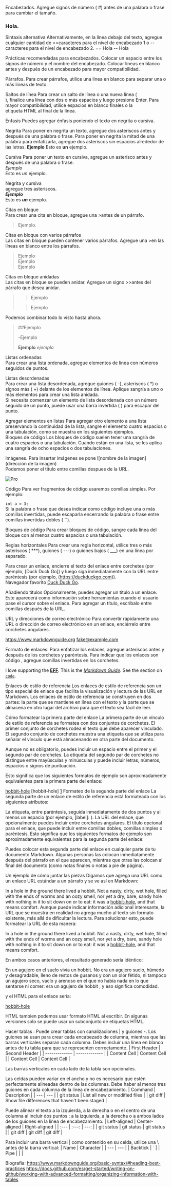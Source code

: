 Encabezados.
Agregue signos de número ( #) antes de una palabra o frase para cambiar el tamaño.
### Hola.   

Sintaxis alternativa
Alternativamente, en la línea debajo del texto, agregue cualquier cantidad de ==caracteres para el nivel de encabezado 1 o --caracteres para el nivel de encabezado 2.
== Hola
-- Hola   

Prácticas recomendadas para encabezados.
Colocar un espacio entre los signos de número y el nombre del encabezado.
Colocar líneas en blanco antes y después de un encabezado para mayor compatibilidad.  

Párrafos.
Para crear párrafos, utilice una línea en blanco para separar una o más líneas de texto.  

Saltos de línea
Para crear un salto de línea o una nueva línea ( <br>), finalice una línea con dos o más espacios y luego presione Enter.
Para mayor compatibilidad, utilice espacios en blanco finales o la <br>etiqueta HTML al final de la línea.  

Énfasis
Puedes agregar énfasis poniendo el texto en negrita o cursiva.  

Negrita
Para poner en negrita un texto, agregue dos asteriscos antes y después de una palabra o frase. Para poner en negrita la mitad de una palabra para enfatizarla, agregue dos asteriscos sin espacios alrededor de las letras.
**Ejemplo**
Esto es **un** ejemplo.  

Cursiva
Para poner un texto en cursiva, agregue un asterisco antes y después de una palabra o frase.  
*Ejemplo*  
Esto es *un* ejemplo. 

Negrita y cursiva  
agregue tres asteriscos.  
***Ejemplo***  
Esto es ***un*** ejemplo.    


Citas en bloque  
Para crear una cita en bloque, agregue una >antes de un párrafo.  
>Ejemplo.  


Citas en bloque con varios párrafos  
Las citas en bloque pueden contener varios párrafos. Agregue una >en las líneas en blanco entre los párrafos.  
>Ejemplo  
>Ejemplo  
>Ejemplo  


Citas en bloque anidadas  
Las citas en bloque se pueden anidar. Agregue un signo >>antes del párrafo que desea anidar.  
>>Ejemplo  
>
>>Ejemplo  

Podemos combinar todo lo visto hasta ahora.  
>##Ejemplo  
>  
>-Ejemplo  
>  
>**Ejemplo** *ejemplo*  


Listas ordenadas  
Para crear una lista ordenada, agregue elementos de línea con números seguidos de puntos.   


Listas desordenadas  
Para crear una lista desordenada, agregue guiones ( -), asteriscos ( *) o signos más ( +) delante de los elementos de línea. Aplique sangría a uno o más elementos para crear una lista anidada.   
Si necesita comenzar un elemento de lista desordenada con un número seguido de un punto, puede usar una barra invertida ( \) para escapar del punto.  

Agregar elementos en listas
Para agregar otro elemento a una lista preservando la continuidad de la lista, sangre el elemento cuatro espacios o una tabulación, como se muestra en los siguientes ejemplos.  
Bloques de código
Los bloques de código suelen tener una sangría de cuatro espacios o una tabulación. Cuando están en una lista, se les aplica una sangría de ocho espacios o dos tabulaciones.  


Imágenes.
Para insertar imágenes se pone ![nombre de la imagen](dirección de la imagen)  
Podemos poner el titulo entre comillas despues de la URL.


![Pro](https://encrypted-tbn0.gstatic.com/images?q=tbn:ANd9GcSOI8Tcm49SjyeMvrB7J7QydOMvQ5MmKpRitg&s "EL PRO")  


Código
Para ver fragmentos de código usaremos comillas simples. Por ejemplo:

  `int a = 3;`  
  Si la palabra o frase que desea indicar como código incluye una o más comillas invertidas, puede escaparla encerrando la palabra o frase entre comillas invertidas dobles ( ``).  

  Bloques de código
Para crear bloques de código, sangre cada línea del bloque con al menos cuatro espacios o una tabulación.  

  
Reglas horizontales
Para crear una regla horizontal, utilice tres o más asteriscos ( ***), guiones ( ---) o guiones bajos ( ___) en una línea por separado.  

Para crear un enlace, encierre el texto del enlace entre corchetes (por ejemplo, [Duck Duck Go]) y luego siga inmediatamente con la URL entre paréntesis (por ejemplo, (https://duckduckgo.com)).  
Navegador favorito [Duck Duck Go](https://duckduckgo.com).  


Añadiendo títulos
Opcionalmente, puedes agregar un título a un enlace. Este aparecerá como información sobre herramientas cuando el usuario pase el cursor sobre el enlace. Para agregar un título, escríbalo entre comillas después de la URL.  

URL y direcciones de correo electrónico
Para convertir rápidamente una URL o dirección de correo electrónico en un enlace, enciérrelo entre corchetes angulares.

<https://www.markdownguide.org>
<fake@example.com>  

Formato de enlaces:
Para enfatizar los enlaces, agregue asteriscos antes y después de los corchetes y paréntesis. Para indicar que los enlaces son código , agregue comillas invertidas en los corchetes.

I love supporting the **[EFF](https://eff.org)**.
This is the *[Markdown Guide](https://www.markdownguide.org)*.
See the section on [`code`](#code).


Enlaces de estilo de referencia
Los enlaces de estilo de referencia son un tipo especial de enlace que facilita la visualización y lectura de las URL en Markdown. Los enlaces de estilo de referencia se construyen en dos partes: la parte que se mantiene en línea con el texto y la parte que se almacena en otro lugar del archivo para que el texto sea fácil de leer.

Cómo formatear la primera parte del enlace
La primera parte de un vínculo de estilo de referencia se formatea con dos conjuntos de corchetes. El primer conjunto de corchetes rodea el texto que debe aparecer vinculado. El segundo conjunto de corchetes muestra una etiqueta que se utiliza para señalar el vínculo que está almacenando en otra parte del documento.

Aunque no es obligatorio, puedes incluir un espacio entre el primer y el segundo par de corchetes. La etiqueta del segundo par de corchetes no distingue entre mayúsculas y minúsculas y puede incluir letras, números, espacios o signos de puntuación.

Esto significa que los siguientes formatos de ejemplo son aproximadamente equivalentes para la primera parte del enlace:

[hobbit-hole][1]
[hobbit-hole] [1]
Formateo de la segunda parte del enlace
La segunda parte de un enlace de estilo de referencia está formateada con los siguientes atributos:

La etiqueta, entre paréntesis, seguida inmediatamente de dos puntos y al menos un espacio (por ejemplo, [label]: ).
La URL del enlace, que opcionalmente puedes incluir entre corchetes angulares.
El título opcional para el enlace, que puede incluir entre comillas dobles, comillas simples o paréntesis.
Esto significa que los siguientes formatos de ejemplo son aproximadamente equivalentes para la segunda parte del enlace:

[1]: https://en.wikipedia.org/wiki/Hobbit#Lifestyle
[1]: https://en.wikipedia.org/wiki/Hobbit#Lifestyle "Hobbit lifestyles"
[1]: https://en.wikipedia.org/wiki/Hobbit#Lifestyle 'Hobbit lifestyles'
[1]: https://en.wikipedia.org/wiki/Hobbit#Lifestyle (Hobbit lifestyles)
[1]: <https://en.wikipedia.org/wiki/Hobbit#Lifestyle> "Hobbit lifestyles"
[1]: <https://en.wikipedia.org/wiki/Hobbit#Lifestyle> 'Hobbit lifestyles'
[1]: <https://en.wikipedia.org/wiki/Hobbit#Lifestyle> (Hobbit lifestyles)
Puedes colocar esta segunda parte del enlace en cualquier parte de tu documento Markdown. Algunas personas las colocan inmediatamente después del párrafo en el que aparecen, mientras que otras las colocan al final del documento (como notas finales o notas a pie de página).

Un ejemplo de cómo juntar las piezas
Digamos que agrega una URL como un enlace URL estándar a un párrafo y se ve así en Markdown:

In a hole in the ground there lived a hobbit. Not a nasty, dirty, wet hole, filled with the ends
of worms and an oozy smell, nor yet a dry, bare, sandy hole with nothing in it to sit down on or to
eat: it was a [hobbit-hole](https://en.wikipedia.org/wiki/Hobbit#Lifestyle "Hobbit lifestyles"), and that means comfort.
Aunque puede indicar información adicional interesante, la URL que se muestra en realidad no agrega mucho al texto sin formato existente, más allá de dificultar la lectura. Para solucionar esto, puede formatear la URL de esta manera:

In a hole in the ground there lived a hobbit. Not a nasty, dirty, wet hole, filled with the ends
of worms and an oozy smell, nor yet a dry, bare, sandy hole with nothing in it to sit down on or to
eat: it was a [hobbit-hole][1], and that means comfort.

[1]: <https://en.wikipedia.org/wiki/Hobbit#Lifestyle> "Hobbit lifestyles"
En ambos casos anteriores, el resultado generado sería idéntico:

En un agujero en el suelo vivía un hobbit. No era un agujero sucio, húmedo y desagradable, lleno de restos de gusanos y con un olor fétido, ni tampoco un agujero seco, vacío y arenoso en el que no había nada en lo que sentarse ni comer: era un agujero de hobbit , y eso significa comodidad.

y el HTML para el enlace sería:

<a href="https://en.wikipedia.org/wiki/Hobbit#Lifestyle" title="Hobbit lifestyles">hobbit-hole</a>  

HTML
tambien podemos usar formato HTML al escribir. En algunas versiones solo se puede usar un subconjunto de etiquetas HTML.  

Hacer tablas :
Puede crear tablas con canalizaciones | y guiones -. Los guiones se usan para crear cada encabezado de columna, mientras que las barras verticales separan cada columna. Debes incluir una línea en blanco antes de tu tabla para que se representen correctamente.
| First Header  | Second Header |
| ------------- | ------------- |
| Content Cell  | Content Cell  |
| Content Cell  | Content Cell  |  

Las barras verticales en cada lado de la tabla son opcionales.

Las celdas pueden variar en el ancho y no es necesario que estén perfectamente alineadas dentro de las columnas. Debe haber al menos tres guiones en cada columna de la línea de encabezamiento.
| Command | Description |
| --- | --- |
| git status | List all new or modified files |
| git diff | Show file differences that haven't been staged |  

Puede alinear el texto a la izquierda, a la derecha o en el centro de una columna al incluir dos puntos : a la izquierda, a la derecha o a ambos lados de los guiones en la línea de encabezamiento.
| Left-aligned | Center-aligned | Right-aligned |
| :---         |     :---:      |          ---: |
| git status   | git status     | git status    |
| git diff     | git diff       | git diff      |  

Para incluir una barra vertical | como contenido en su celda, utilice una \ antes de la barra vertical:
| Name     | Character |
| ---      | ---       |
| Backtick | `         |
| Pipe     | \|        |  

























Biografia:
https://www.markdownguide.org/basic-syntax/#heading-best-practices
https://docs.github.com/es/get-started/writing-on-github/working-with-advanced-formatting/organizing-information-with-tables
